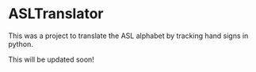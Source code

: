 # ASLTranslator
This was a project to translate the ASL alphabet by tracking hand signs in python.

This will be updated soon!
